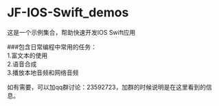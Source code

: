# JF-IOS-Swift_demos
这是一个示例集合，帮助快速开发IOS Swift应用

###包含日常编程中常用的任务：  
1.富文本的使用  
2.语音合成  
3.播放本地音频和网络音频  

如有需要，可以加qq群讨论：23592723，加群的时候说明是在这里看到的信息。
